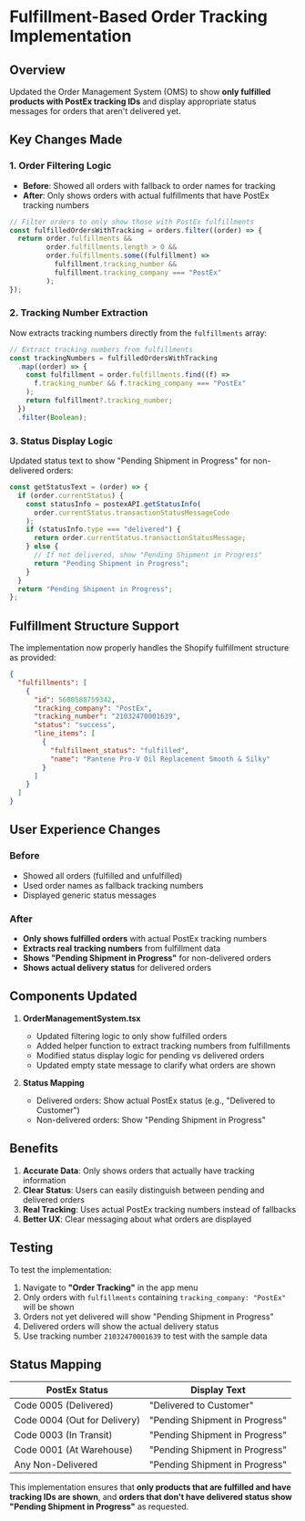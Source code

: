 # Fulfillment-Based Order Tracking Implementation

## Overview
Updated the Order Management System (OMS) to show **only fulfilled products with PostEx tracking IDs** and display appropriate status messages for orders that aren't delivered yet.

## Key Changes Made

### 1. **Order Filtering Logic**
- **Before**: Showed all orders with fallback to order names for tracking
- **After**: Only shows orders with actual fulfillments that have PostEx tracking numbers

```typescript
// Filter orders to only show those with PostEx fulfillments
const fulfilledOrdersWithTracking = orders.filter((order) => {
  return order.fulfillments && 
         order.fulfillments.length > 0 && 
         order.fulfillments.some((fulfillment) => 
           fulfillment.tracking_number && 
           fulfillment.tracking_company === "PostEx"
         );
});
```

### 2. **Tracking Number Extraction**
Now extracts tracking numbers directly from the `fulfillments` array:

```typescript
// Extract tracking numbers from fulfillments
const trackingNumbers = fulfilledOrdersWithTracking
  .map((order) => {
    const fulfillment = order.fulfillments.find((f) => 
      f.tracking_number && f.tracking_company === "PostEx"
    );
    return fulfillment?.tracking_number;
  })
  .filter(Boolean);
```

### 3. **Status Display Logic**
Updated status text to show "Pending Shipment in Progress" for non-delivered orders:

```typescript
const getStatusText = (order) => {
  if (order.currentStatus) {
    const statusInfo = postexAPI.getStatusInfo(
      order.currentStatus.transactionStatusMessageCode
    );
    if (statusInfo.type === "delivered") {
      return order.currentStatus.transactionStatusMessage;
    } else {
      // If not delivered, show "Pending Shipment in Progress"
      return "Pending Shipment in Progress";
    }
  }
  return "Pending Shipment in Progress";
};
```

## Fulfillment Structure Support

The implementation now properly handles the Shopify fulfillment structure as provided:

```json
{
  "fulfillments": [
    {
      "id": 5600588759342,
      "tracking_company": "PostEx",
      "tracking_number": "21032470001639",
      "status": "success",
      "line_items": [
        {
          "fulfillment_status": "fulfilled",
          "name": "Pantene Pro-V Oil Replacement Smooth & Silky"
        }
      ]
    }
  ]
}
```

## User Experience Changes

### **Before**
- Showed all orders (fulfilled and unfulfilled)
- Used order names as fallback tracking numbers
- Displayed generic status messages

### **After**
- **Only shows fulfilled orders** with actual PostEx tracking numbers
- **Extracts real tracking numbers** from fulfillment data
- **Shows "Pending Shipment in Progress"** for non-delivered orders
- **Shows actual delivery status** for delivered orders

## Components Updated

1. **OrderManagementSystem.tsx**
   - Updated filtering logic to only show fulfilled orders
   - Added helper function to extract tracking numbers from fulfillments
   - Modified status display logic for pending vs delivered orders
   - Updated empty state message to clarify what orders are shown

2. **Status Mapping**
   - Delivered orders: Show actual PostEx status (e.g., "Delivered to Customer")
   - Non-delivered orders: Show "Pending Shipment in Progress"

## Benefits

1. **Accurate Data**: Only shows orders that actually have tracking information
2. **Clear Status**: Users can easily distinguish between pending and delivered orders
3. **Real Tracking**: Uses actual PostEx tracking numbers instead of fallbacks
4. **Better UX**: Clear messaging about what orders are displayed

## Testing

To test the implementation:

1. Navigate to **"Order Tracking"** in the app menu
2. Only orders with `fulfillments` containing `tracking_company: "PostEx"` will be shown
3. Orders not yet delivered will show "Pending Shipment in Progress"
4. Delivered orders will show the actual delivery status
5. Use tracking number `21032470001639` to test with the sample data

## Status Mapping

| PostEx Status | Display Text |
|---------------|--------------|
| Code 0005 (Delivered) | "Delivered to Customer" |
| Code 0004 (Out for Delivery) | "Pending Shipment in Progress" |
| Code 0003 (In Transit) | "Pending Shipment in Progress" |
| Code 0001 (At Warehouse) | "Pending Shipment in Progress" |
| Any Non-Delivered | "Pending Shipment in Progress" |

This implementation ensures that **only products that are fulfilled and have tracking IDs are shown**, and **orders that don't have delivered status show "Pending Shipment in Progress"** as requested.
